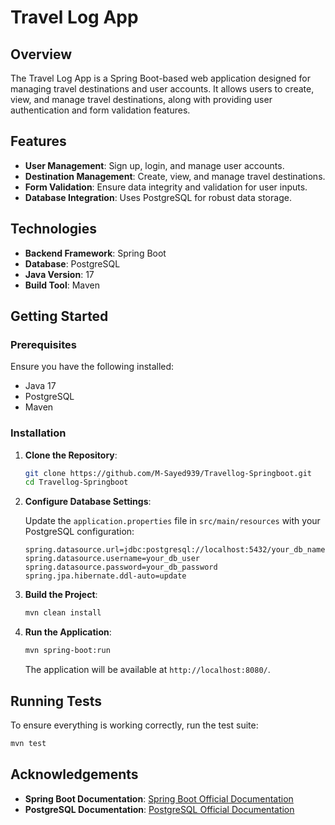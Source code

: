 # Travel Log App

## Overview

The Travel Log App is a Spring Boot-based web application designed for managing travel destinations and user accounts. It allows users to create, view, and manage travel destinations, along with providing user authentication and form validation features.

## Features

- **User Management**: Sign up, login, and manage user accounts.
- **Destination Management**: Create, view, and manage travel destinations.
- **Form Validation**: Ensure data integrity and validation for user inputs.
- **Database Integration**: Uses PostgreSQL for robust data storage.

## Technologies

- **Backend Framework**: Spring Boot
- **Database**: PostgreSQL
- **Java Version**: 17
- **Build Tool**: Maven

## Getting Started

### Prerequisites

Ensure you have the following installed:

- Java 17
- PostgreSQL
- Maven

### Installation

1. **Clone the Repository**:

   ```bash
   git clone https://github.com/M-Sayed939/Travellog-Springboot.git
   cd Travellog-Springboot
   ```

2. **Configure Database Settings**:

   Update the `application.properties` file in `src/main/resources` with your PostgreSQL configuration:

   ```properties
   spring.datasource.url=jdbc:postgresql://localhost:5432/your_db_name
   spring.datasource.username=your_db_user
   spring.datasource.password=your_db_password
   spring.jpa.hibernate.ddl-auto=update
   ```

3. **Build the Project**:

   ```bash
   mvn clean install
   ```

4. **Run the Application**:

   ```bash
   mvn spring-boot:run
   ```

   The application will be available at `http://localhost:8080/`.

## Running Tests

To ensure everything is working correctly, run the test suite:

```bash
mvn test
```

## Acknowledgements

- **Spring Boot Documentation**: [Spring Boot Official Documentation](https://spring.io/projects/spring-boot)
- **PostgreSQL Documentation**: [PostgreSQL Official Documentation](https://www.postgresql.org/docs/)

